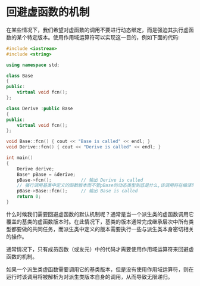 # 回避虚函数的机制

在某些情况下，我们希望对虚函数的调用不要进行动态绑定，而是强迫其执行虚函数的某个特定版本。使用作用域运算符可以实现这一目的，例如下面的代码:

```c++
#include <iostream>
#include <string>

using namespace std;

class Base
{
public:
	virtual void fcn();
};

class Derive :public Base
{
public:
	virtual void fcn();
};

void Base::fcn() { cout << "Base is called" << endl; }
void Derive::fcn() { cout << "Derive is called" << endl; }

int main()
{
	Derive derive;
	Base* pBase = &derive;
	pBase->fcn();			// 输出 Derive is called
	// 强行调用基类中定义的函数版本而不管pBase的动态类型到底是什么,该调用将在编译时完成解析
	pBase->Base::fcn();		// 输出 Base is called
	return 0;
}
```



什么时候我们需要回避虚函数的默认机制呢？通常是当一个派生类的虚函数调用它覆盖的基类的虚函数版本时。在此情况下，基类的版本通常完成继承层次中所有类型都要做的共同任务，而派生类中定义的版本需要执行一些与派生类本身密切相关的操作。

通常情况下，只有成员函数（或友元）中的代码才需要使用作用域运算符来回避虚函数的机制。

如果一个派生类虚函数需要调用它的基类版本，但是没有使用作用域运算符，则在运行时该调用将被解析为对派生类版本自身的调用，从而导致无限递归。